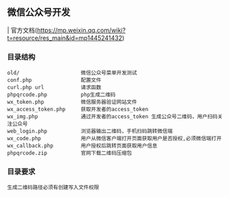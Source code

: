 ## 微信公众号开发
|  官方文档(https://mp.weixin.qq.com/wiki?t=resource/res_main&id=mp1445241432)
### 目录结构
	old/					微信公众号菜单开发测试
	conf.php                配置文件
	curl.php url            请求函数
	phpqrcode.php           php生成二维码
	wx_token.php            微信服务器验证网站文件
	wx_access_token.php     获取开发者的access_token
	wx_img.php              通过开发者的access_token 生成公众号二维码，用户扫码关注公众号
	web_login.php           浏览器输出二维码，手机扫码跳转微信端
	wx_code.php             用户从微信客户端打开页面获取用户是否授权,必须微信端打开
	wx_callback.php         用户授权后跳转页面获取用户信息
	phpqrcode.zip			官网下载二维码压缩包

### 目录要求
	生成二维码路径必须有创建写入文件权限
	

